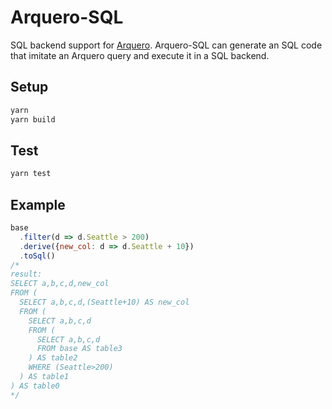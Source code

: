 # Arquero-SQL
SQL backend support for [Arquero](https://github.com/uwdata/arquero).
Arquero-SQL can generate an SQL code that imitate an Arquero query and execute it in a SQL backend.

## Setup
```sh
yarn
yarn build
```

## Test
```sh
yarn test
```

## Example
```js
base
  .filter(d => d.Seattle > 200)
  .derive({new_col: d => d.Seattle + 10})
  .toSql()
/*
result:
SELECT a,b,c,d,new_col
FROM (
  SELECT a,b,c,d,(Seattle+10) AS new_col
  FROM (
    SELECT a,b,c,d
    FROM (
      SELECT a,b,c,d
      FROM base AS table3
    ) AS table2
    WHERE (Seattle>200)
  ) AS table1
) AS table0
*/
```
